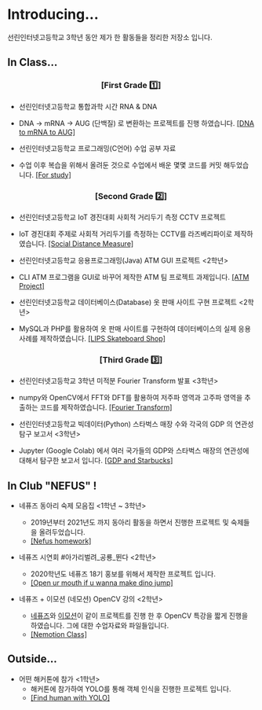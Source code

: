 # Introducing...
선린인터넷고등학교 3학년 동안 제가 한 활동들을 정리한 저장소 입니다.

## In Class...

<div style="text-align: center;">

### [First Grade 1️⃣]

</div>

- 선린인터넷고등학교 통합과학 시간 RNA & DNA
- DNA -> mRNA -> AUG (단백질) 로 변환하는 프로젝트를 진행 하였습니다. <a href="https://github.com/insung3511/DNA2mRNA2AUG">[DNA to mRNA to AUG]</a>

- 선린인터넷고등학교 프로그래밍(C언어) 수업 공부 자료
- 수업 이후 복습을 위해서 올려둔 것으로 수업에서 배운 몇몇 코드를 커밋 해두었습니다. <a href="https://github.com/insung3511/sunrin-programmingClass">[For study]</a> <br/>

<div style="text-align: center;">

### [Second Grade 2️⃣]

</div>
<div>

- 선린인터넷고등학교 IoT 경진대회 사회적 거리두기 측정 CCTV 프로젝트 
- IoT 경진대회 주제로 사회적 거리두기를 측정하는 CCTV를 라즈베리파이로 제작하였습니다. <a href="https://github.com/insung3511/social-distance">[Social Distance Measure]</a>

- 선린인터넷고등학교 응용프로그래밍(Java) ATM GUI 프로젝트 <2학년>
- CLI ATM 프로그램을 GUI로 바꾸어 제작한 ATM 팀 프로젝트 과제입니다. <a href="https://github.com/insung3511/javaATM-project">[ATM Project]</a> <br/>

- 선린인터넷고등학교 데이터베이스(Database) 옷 판매 사이트 구현 프로젝트 <2학년>
- MySQL과 PHP를 활용하여 옷 판매 사이트를 구현하여 데이터베이스의 실제 응용 사례를 제작하였습니다. <a href="https://github.com/insung3511/sunrin-database-project">[LIPS Skateboard Shop]</a>
</div>

<div style="text-align: center;">

### [Third Grade 3️⃣]

</div>

- 선린인터넷고등학교 3학년 미적분 Fourier Transform 발표 <3학년>
- numpy와 OpenCV에서 FFT와 DFT를 활용하여 저주파 영역과 고주파 영역을 추출하는 코드를 제작하였습니다. <a href="https://github.com/insung3511/fft-math-python">[Fourier Transform]</a>

- 선린인터넷고등학교 빅데이터(Python) 스타벅스 매장 수와 각국의 GDP 의 연관성 탐구 보고서 <3학년>
- Jupyter (Google Colab) 에서 여러 국가들의 GDP와 스타벅스 매장의 연관성에 대해서 탐구한 보고서 입니다. <a href="https://github.com/insung3511/2021-bigdata-class-report">[GDP and Starbucks]</a> <br/>

## In Club "NEFUS" !
- 네퓨즈 동아리 숙제 모음집 <1학년 ~ 3학년>
    - 2019년부터 2021년도 까지 동아리 활동을 하면서 진행한 프로젝트 및 숙제들을 올려두었습니다.
    - <a href="https://github.com/insung3511/nefus-homeworks">[Nefus homework]</a>

- 네퓨즈 시연회 #아가리벌려_공룡_뛴다 <2학년>
    - 2020학년도 네퓨즈 18기 홍보를 위해서 제작한 프로젝트 입니다.
    - <a href="https://github.com/insung3511/openCV-Dino">[Open ur mouth if u wanna make dino jump]</a>

- 네퓨즈 + 이모션 (네모션) OpenCV 강의 <2학년>
    - <a href="http://nefus.kr">네퓨즈</a>와 <a href="http://erntion.kr">이모션</a>이 같이 프로젝트를 진행 한 후 OpenCV 특강을 짧게 진행을 하였습니다. 그에 대한 수업자료와 파일들입니다.
    - <a href="https://github.com/insung3511/nemotion-opencv-class">[Nemotion Class]</a>

## Outside...
- 어떤 해커톤에 참가 <1학년>
    - 해커톤에 참가하여 YOLO를 통해 객체 인식을 진행한 프로젝트 입니다.
    - <a href="https://github.com/insung3511/yolo-human">[Find human with YOLO]</a>